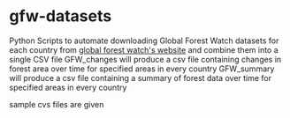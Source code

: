 # gfw-datasets
Python Scripts to automate downloading Global Forest Watch datasets for each country from [global forest watch's website](https://www.globalforestwatch.org/) and combine them into a single CSV file
GFW_changes will produce a csv file containing changes in forest area over time for specified areas in every country
GFW_summary will produce a csv file containing a summary of forest data over time for specified areas in every country

sample cvs files are given
